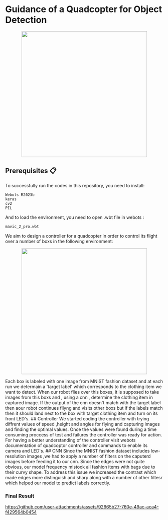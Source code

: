 # Guidance of a Quadcopter for Object Detection
<p align = "center">
   <img src="https://github.com/user-attachments/assets/48067e55-711a-434c-b238-9cb7c6892f14" width = "400" >
</p>

## Prerequisites 📋
To successfully run the codes in this repository, you need to install:

    Webots R2023b
    keras  
    cv2
    PIL
    
And to load the environment, you need to open .wbt file in webots :

    mavic_2_pro.wbt
     
We aim to design a controller for a quadcopter in order to control its flight over a number of boxs in the following environment:

<p align = "center">
  <img src="https://github.com/user-attachments/assets/d18c1414-8f01-4bf2-8b09-fd9b29ce7dde" width = "400" >
</p>
Each box is labeled with one image from MNIST fashion dataset and at each run we determain a 'target label' which corresponds to the clothing item we want to detect. When our robot flies over this boxes, it is supposed to take images from this boxs and , using a cnn , determine the clothing item in captured image. If the output of the cnn doesn't match with the target label then aour robot continues fliyng and visits other boxs but if the labels match then it should land next to the box with target clothing item and turn on its front LED's.
## Controller
We started coding the controller with trying diffrent values of speed ,height and angles for flying and capturing images and finding the optimal values. Once the values were found during a time consuming proccess of test and failures the controller was ready for action. For having a better understanding of the controller visit webots documentation of quadcoptor controller and commands to enable its camera and LED's.
## CNN
Since the MNIST fashion dataset includes low-resolution images ,we had to apply a number of filters on the caputerd images before feeding it to our cnn. Since the edges were not quite obvious, our model frequency mistook all fashion items with bags due to their curvy shape. To address this issue we increased the contrast which made edges more distinguish and sharp along with a number of other filtesr which helped our model to predict labels correctly.

### Final Result

https://github.com/user-attachments/assets/92665b27-760e-49ac-aca4-f429564b0454
